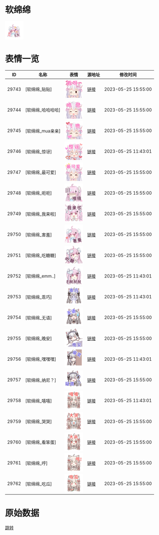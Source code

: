 # 软绵绵

<img src="./cover.png" height="60" alt="cover" />

# 表情一览

|ID|名称|表情|源地址|修改时间|
|----|----|----|----|----|
|29743|[软绵绵_贴贴]|<img src="./pic/029743_%5B软绵绵_贴贴%5D.png" height="60" alt="贴贴"/>|[链接](https://i0.hdslb.com/bfs/garb/68447041368a0ecba65f88a5653a762f7c1d8c28.png)|2023-05-25 15:55:00|
|29744|[软绵绵_哈哈哈哈]|<img src="./pic/029744_%5B软绵绵_哈哈哈哈%5D.png" height="60" alt="哈哈哈哈"/>|[链接](https://i0.hdslb.com/bfs/garb/4d3797fe03fe79d42529aa11beb4a04ef658dc1d.png)|2023-05-25 15:55:00|
|29745|[软绵绵_mua亲亲]|<img src="./pic/029745_%5B软绵绵_mua亲亲%5D.png" height="60" alt="mua亲亲"/>|[链接](https://i0.hdslb.com/bfs/garb/21d065fe00512d935da326cf33495dd50f0db35a.png)|2023-05-25 15:55:00|
|29746|[软绵绵_惊讶]|<img src="./pic/029746_%5B软绵绵_惊讶%5D.png" height="60" alt="惊讶"/>|[链接](https://i0.hdslb.com/bfs/garb/351d630fd6699fe62216fce324a4b2b62abb5dc9.png)|2023-05-25 11:43:01|
|29747|[软绵绵_最可爱]|<img src="./pic/029747_%5B软绵绵_最可爱%5D.png" height="60" alt="最可爱"/>|[链接](https://i0.hdslb.com/bfs/garb/c499c623c9d64873fedf8498d29ce6bfca72faa6.png)|2023-05-25 15:55:00|
|29748|[软绵绵_呃呃]|<img src="./pic/029748_%5B软绵绵_呃呃%5D.png" height="60" alt="呃呃"/>|[链接](https://i0.hdslb.com/bfs/garb/4dd7e3a37e419add39175ff9f4308d62da7f639f.png)|2023-05-25 15:55:00|
|29749|[软绵绵_我来啦]|<img src="./pic/029749_%5B软绵绵_我来啦%5D.png" height="60" alt="我来啦"/>|[链接](https://i0.hdslb.com/bfs/garb/0bc24ed4995251e229233d55c9c747f3414b483c.png)|2023-05-25 15:55:00|
|29750|[软绵绵_害羞]|<img src="./pic/029750_%5B软绵绵_害羞%5D.png" height="60" alt="害羞"/>|[链接](https://i0.hdslb.com/bfs/garb/f883254cf920a9252564af84ce31f5fc0b707928.png)|2023-05-25 15:55:00|
|29751|[软绵绵_吃糖糖]|<img src="./pic/029751_%5B软绵绵_吃糖糖%5D.png" height="60" alt="吃糖糖"/>|[链接](https://i0.hdslb.com/bfs/garb/79e3982feb394d7aebe85cd0434fed5c8c543df5.png)|2023-05-25 15:55:00|
|29752|[软绵绵_emm..]|<img src="./pic/029752_%5B软绵绵_emm..%5D.png" height="60" alt="emm.."/>|[链接](https://i0.hdslb.com/bfs/garb/d7dad7b08240aab27fde56332b70d9e95e9aa6be.png)|2023-05-25 11:43:01|
|29753|[软绵绵_乖巧]|<img src="./pic/029753_%5B软绵绵_乖巧%5D.png" height="60" alt="乖巧"/>|[链接](https://i0.hdslb.com/bfs/garb/4474b6c736e05b815a9ce40073e610ac847f6744.png)|2023-05-25 11:43:01|
|29754|[软绵绵_无语]|<img src="./pic/029754_%5B软绵绵_无语%5D.png" height="60" alt="无语"/>|[链接](https://i0.hdslb.com/bfs/garb/45ac0bf46792582e80d414e8aea619ecbb35e1a3.png)|2023-05-25 15:55:00|
|29755|[软绵绵_晚安]|<img src="./pic/029755_%5B软绵绵_晚安%5D.png" height="60" alt="晚安"/>|[链接](https://i0.hdslb.com/bfs/garb/c42f23509386c20ad7e3d50d8da86fb6f44a0332.png)|2023-05-25 15:55:00|
|29756|[软绵绵_嘿嘿嘿]|<img src="./pic/029756_%5B软绵绵_嘿嘿嘿%5D.png" height="60" alt="嘿嘿嘿"/>|[链接](https://i0.hdslb.com/bfs/garb/35bf56716c4b14288d1a9c1b318d746fb2234d69.png)|2023-05-25 11:43:01|
|29757|[软绵绵_纳尼？]|<img src="./pic/029757_%5B软绵绵_纳尼？%5D.png" height="60" alt="纳尼？"/>|[链接](https://i0.hdslb.com/bfs/garb/f1718afd89872b8a9e5018e812459d0b17731744.png)|2023-05-25 15:55:00|
|29758|[软绵绵_嘻嘻]|<img src="./pic/029758_%5B软绵绵_嘻嘻%5D.png" height="60" alt="嘻嘻"/>|[链接](https://i0.hdslb.com/bfs/garb/dbc1552ebdd71fc33dd1721e430815fbcb0e987c.png)|2023-05-25 11:43:01|
|29759|[软绵绵_哭哭]|<img src="./pic/029759_%5B软绵绵_哭哭%5D.png" height="60" alt="哭哭"/>|[链接](https://i0.hdslb.com/bfs/garb/851e870bf3ddc86aa31e1073a5470b7c64a9ed21.png)|2023-05-25 15:55:00|
|29760|[软绵绵_看笨蛋]|<img src="./pic/029760_%5B软绵绵_看笨蛋%5D.png" height="60" alt="看笨蛋"/>|[链接](https://i0.hdslb.com/bfs/garb/3db5f606d1579a89fd6763b93435bdb697d2371f.png)|2023-05-25 15:55:00|
|29761|[软绵绵_哼]|<img src="./pic/029761_%5B软绵绵_哼%5D.png" height="60" alt="哼"/>|[链接](https://i0.hdslb.com/bfs/garb/716d4587f0d40f5b6b973d1169f8e6730233811b.png)|2023-05-25 15:55:00|
|29762|[软绵绵_吃瓜]|<img src="./pic/029762_%5B软绵绵_吃瓜%5D.png" height="60" alt="吃瓜"/>|[链接](https://i0.hdslb.com/bfs/garb/dab785690163e75b1ab4315ec78f9e15d94fd65d.png)|2023-05-25 15:55:00|

# 原始数据

[跳转](./raw.json)

